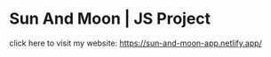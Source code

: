 # Sun And Moon | JS Project

click here to visit my website: 
    https://sun-and-moon-app.netlify.app/   